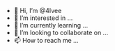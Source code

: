 - 👋 Hi, I’m @4Ivee
- 👀 I’m interested in ...
- 🌱 I’m currently learning ...
- 💞️ I’m looking to collaborate on ...
- 📫 How to reach me ...

<!---
4Ivee/4Ivee is a ✨ special ✨ repository because its `README.md` (this file) appears on your GitHub profile.
You can click the Preview link to take a look at your changes.
--->
